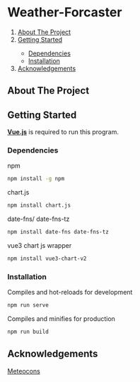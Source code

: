 
# Weather-Forcaster

<!--TABLE OF CONTENTS-->
<ol>
  <li><a href="#about-the-project">About The Project</a></li>
  <li><a href="#getting-started">Getting Started</a></li>
    <ul>
      <li><a href="#dependencies">Dependencies</a></li>
      <li><a href="#installation">Installation</a></li>
    </ul>
  <li><a href="#acknowledgements">Acknowledgements</a></li>
</ol>

<!-- ABOUT THE PROJECT -->
## About The Project

<!-- <img src="screenshot/UI.png" alt="Weather Journal UI" width="389" height="auto">
 -->

## Getting Started

<a href="https://vuejs.org/"><b>Vue.js</b></a> is required to run this program.

### Dependencies

npm
```sh
npm install -g npm
```
chart.js
```sh
npm install chart.js
```
date-fns/ date-fns-tz
```sh
npm install date-fns date-fns-tz
```
vue3 chart js wrapper
```sh
npm install vue3-chart-v2
```

### Installation

Compiles and hot-reloads for development
```sh
npm run serve
```
Compiles and minifies for production
```sh
npm run build
```
  
  
## Acknowledgements
<a href="https://www.alessioatzeni.com/meteocons/#">Meteocons</a>





